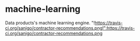 machine-learning
================

Data products's machine learning engine.
"!https://travis-ci.org/sanigo/contractor-recommendations.png!":https://travis-ci.org/sanigo/contractor-recommendations.png
